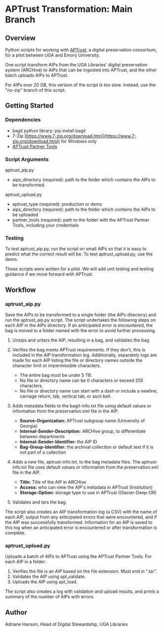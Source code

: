 # APTrust Transformation: Main Branch

## Overview

Python scripts for working with [APTrust](https://aptrust.org/), a digital preservation consortium,
for a pilot between UGA and Emory University.

One script transform AIPs from the UGA Libraries' digital preservation system (ARCHive) 
to AIPs that can be ingested into APTrust, and the other batch uploads AIPs to APTrust.

For AIPs over 20 GB, this version of the script is too slow. Instead, use the "no-zip" branch of this script.

## Getting Started

### Dependencies

* bagit python library: pip install bagit
* 7-Zip [https://www.7-zip.org/download.html](https://www.7-zip.org/download.html) for Windows only
* [APTrust Partner Tools](https://aptrust.github.io/userguide/partner_tools/)

### Script Arguments

aptrust_aip.py
   * aips_directory (required): path to the folder which contains the AIPs to be transformed.

aptrust_upload.py
   * aptrust_type (required): production or demo
   * aips_directory (required): path to the folder which contains the AIPs to be uploaded
   * partner_tools (required): path to the folder with the APTrust Partner Tools, including your credentials

### Testing

To test aptrust_aip.py, run the script on small AIPs so that it is easy to predict what the correct result will be.
To test aptrust_upload.py, use the demo.

These scripts were written for a pilot. We will add unit testing and testing guidance if we move forward with APTrust.

## Workflow

### aptrust_aip.py

Save the AIPs to be transformed to a single folder (the AIPs directory) and run the aptrust_aip.py script. 
The script undertakes the following steps on each AIP in the AIPs directory. 
If an anticipated error is encountered, the bag is moved to a folder named with the error to avoid further processing.

1. Unzips and untars the AIP, resulting in a bag, and validates the bag.


2. Verifies the bag meets APTrust requirements. If they don't, this is included in the AIP transformation log. 
   Additionally, separately logs are made for each AIP listing the file or directory names 
   outside the character limit or impermissible characters.
   * The entire bag must be under 5 TB.
   * No file or directory name can be 0 characters or exceed 255 characters.
   * No file or directory name can start with a dash or include a newline, carriage return, tab, 
     vertical tab, or ascii bell. 

   
3. Adds metadata fields to the bagit-info.txt file using default values or information 
   from the preservation.xml file in the AIP.

   * **Source-Organization:** APTrust subgroup name (University of Georgia)
   * **Internal-Sender-Description:** ARCHive group, to differentiate between departments
   * **Internal-Sender-Identifier:** the AIP ID
   * **Bag-Group-Identifier:** the archival collection or default text if it is not part of a collection


4. Adds a new file, aptrust-info.txt, to the bag metadata files. 
   The aptrust-info.txt file uses default values or information from the preservation.xml file in the AIP.

   * **Title:** Title of the AIP in ARCHive
   * **Access:** who can view the AIP's metadata in APTrust (Institution)
   * **Storage-Option:** storage type to use in APTrust (Glacier-Deep-OR)


5. Validates and tars the bag.

The script also creates an AIP transformation log (a CSV) with the name of each AIP, 
output from any anticipated errors that were encountered, and if the AIP was successfully transformed. 
Information for an AIP is saved to this log when an anticipated error is encountered 
or after transformation is complete.

### aptrust_upload.py

Uploads a batch of AIPs to APTrust using the APTrust Partner Tools. For each AIP in a folder:

1. Verifies the file is an AIP based on the file extension. Must end in ".tar".
2. Validates the AIP using apt_validate.
3. Uploads the AIP using apt_load.

The script also creates a log with validation and upload results,
and prints a summary of the number of AIPs with errors.

## Author

Adriane Hanson, Head of Digital Stewardship, UGA Libraries
